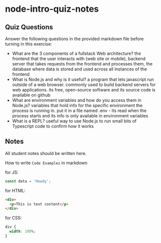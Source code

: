 # node-intro-quiz-notes

## Quiz Questions

Answer the following questions in the provided markdown file before turning in this exercise:

- What are the 3 components of a fullstack Web architecture?
  the frontend that the user interacts with (web site or mobile), backend server that takes requests from the frontend and processes them, the database where data is stored and used across all instances of the frontend
- What is Node.js and why is it useful?
  a program that lets javascript run outside of a web browser. commonly used to build backend servers for web applications. its free, open-source software and its source code is available on github
- What are environment variables and how do you access them in Node.js?
  variables that hold info for the specific environment the process is running in. put it in a file named .env - its read when the process starts and its info is only available in environment variables
- What is a REPL?
  useful way to use Node.js to run small bits of Typescript code to confirm how it works

## Notes

All student notes should be written here.

How to write `Code Examples` in markdown

for JS:

```javascript
const data = 'Howdy';
```

for HTML:

```html
<div>
  <p>This is text content</p>
</div>
```

for CSS:

```css
div {
  width: 100%;
}
```
